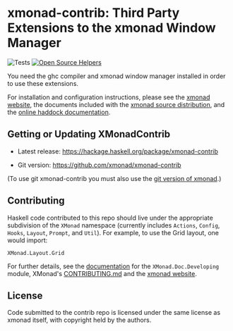 # xmonad-contrib: Third Party Extensions to the xmonad Window Manager

![Tests](https://github.com/xmonad/xmonad-contrib/workflows/Tests/badge.svg)
[![Open Source Helpers](https://www.codetriage.com/xmonad/xmonad-contrib/badges/users.svg)](https://www.codetriage.com/xmonad/xmonad-contrib)

You need the ghc compiler and xmonad window manager installed in
order to use these extensions.

For installation and configuration instructions, please see the
[xmonad website][xmonad], the documents included with the
[xmonad source distribution][xmonad-git], and the
[online haddock documentation][xmonad-docs].

## Getting or Updating XMonadContrib

  * Latest release: <https://hackage.haskell.org/package/xmonad-contrib>

  * Git version: <https://github.com/xmonad/xmonad-contrib>

(To use git xmonad-contrib you must also use the
[git version of xmonad][xmonad-git].)

## Contributing

Haskell code contributed to this repo should live under the
appropriate subdivision of the `XMonad` namespace (currently includes
`Actions`, `Config`, `Hooks`, `Layout`, `Prompt`, and `Util`). For
example, to use the Grid layout, one would import:

    XMonad.Layout.Grid

For further details, see the [documentation][developing] for the
`XMonad.Doc.Developing` module, XMonad's [CONTRIBUTING.md](https://github.com/xmonad/xmonad/blob/master/CONTRIBUTING.md)  and the [xmonad website][xmonad].

## License

Code submitted to the contrib repo is licensed under the same license as
xmonad itself, with copyright held by the authors.
 
[xmonad]: http://xmonad.org
[xmonad-git]: https://github.com/xmonad/xmonad
[xmonad-docs]: http://hackage.haskell.org/package/xmonad
[developing]: http://hackage.haskell.org/package/xmonad-contrib/docs/XMonad-Doc-Developing.html
